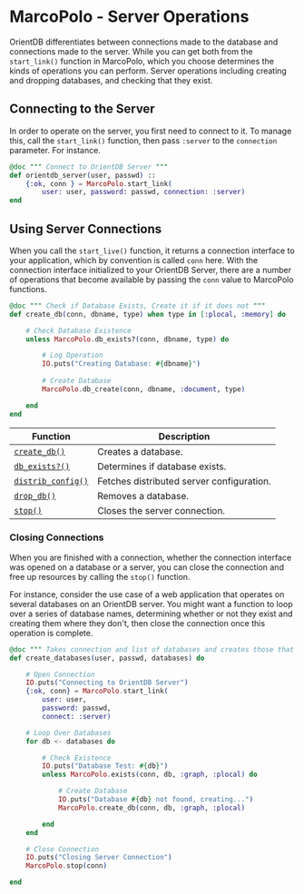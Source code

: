 
# MarcoPolo - Server Operations

OrientDB differentiates between connections made to the database and connections made to the server.  While you can get both from the `start_link()` function in MarcoPolo, which you choose determines the kinds of operations you can perform.  Server operations including creating and dropping databases, and checking that they exist.

## Connecting to the Server

In order to operate on the server, you first need to connect to it.  To manage this, call the `start_link()` function, then pass `:server` to the `connection` parameter.  For instance. 

```elixir
@doc """ Connect to OrientDB Server """
def orientdb_server(user, passwd) ::
	{:ok, conn } = MarcoPolo.start_link(
		user: user, password: passwd, connection: :server)
end
```


## Using Server Connections

When you call the `start_live()` function, it returns a connection interface to your application, which by convention is called `conn` here.  With the connection interface initialized to your OrientDB Server, there are a number of operations that become available by passing the `conn` value to MarcoPolo functions.

```elixir
@doc """ Check if Database Exists, Create it if it does not """
def create_db(conn, dbname, type) when type in [:plocal, :memory] do

	# Check Database Existence
	unless MarcoPolo.db_exists?(conn, dbname, type) do

		# Log Operation
		IO.puts("Creating Database: #{dbname}")
		
		# Create Database
		MarcoPolo.db_create(conn, dbname, :document, type)

	end
end 
```



| Function | Description |
|---|---|
| [`create_db()`](MarcoPolo-create-db.md) | Creates a database. |
| [`db_exists?()`](MarcoPolo-db-exists.md) | Determines if database exists. |
| [`distrib_config()`](MarcoPolo-distrib-config.md) | Fetches distributed server configuration. |
| [`drop_db()`](MarcoPolo-drop-db.md) | Removes a database. |
| [`stop()`](#closing-connections) | Closes the server connection. |

### Closing Connections

When you are finished with a connection, whether the connection interface was opened on a database or a server, you can close the connection and free up resources by calling the `stop()` function.

For instance, consider the use case of a web application that operates on several databases on an OrientDB server.  You might want a function to loop over a series of database names, determining whether or not they exist and creating them where they don't, then close the connection once this operation is complete.

```elixir
@doc """ Takes connection and list of databases and creates those that don't exist. """
def create_databases(user, passwd, databases) do

	# Open Connection
	IO.puts("Connecting to OrientDB Server")
	{:ok, conn} = MarcoPolo.start_link(
		user: user,
		password: passwd,
		connect: :server)

	# Loop Over Databases
	for db <- databases do

		# Check Existence
		IO.puts("Database Test: #{db}")
		unless MarcoPolo.exists(conn, db, :graph, :plocal) do

			# Create Database
			IO.puts("Database #{db} not found, creating...")
			MarcoPolo.create_db(conn, db, :graph, :plocal)

		end
	end

	# Close Connection
	IO.puts("Closing Server Connection")
	MarcoPolo.stop(conn)

end
```
